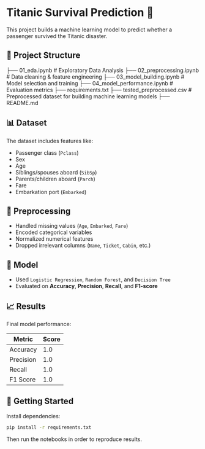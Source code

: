 # Titanic Survival Prediction 🚢

This project builds a machine learning model to predict whether a passenger survived the Titanic disaster.

## 📁 Project Structure
├── 01_eda.ipynb # Exploratory Data Analysis 
├── 02_preprocessing.ipynb # Data cleaning & feature engineering 
├── 03_model_building.ipynb # Model selection and training 
├── 04_model_performance.ipynb # Evaluation metrics 
├── requirements.txt 
├── tested_preprocessed.csv # Preprocessed dataset for building machine learning models
├── README.md

## 📊 Dataset

The dataset includes features like:

- Passenger class (`Pclass`)
- Sex
- Age
- Siblings/spouses aboard (`SibSp`)
- Parents/children aboard (`Parch`)
- Fare
- Embarkation port (`Embarked`)

## 🧹 Preprocessing

- Handled missing values (`Age`, `Embarked`, `Fare`)
- Encoded categorical variables
- Normalized numerical features
- Dropped irrelevant columns (`Name`, `Ticket`, `Cabin`, etc.)

## 🤖 Model

- Used `Logistic Regression`, `Random Forest`, and `Decision Tree`
- Evaluated on **Accuracy**, **Precision**, **Recall**, and **F1-score**

## 📈 Results

Final model performance:

| Metric     | Score |
|------------|-------|
| Accuracy   |  1.0  |
| Precision  |  1.0  |
| Recall     |  1.0  |
| F1 Score   |  1.0  |

## 🚀 Getting Started

Install dependencies:

```bash
pip install -r requirements.txt
```
Then run the notebooks in order to reproduce results.
